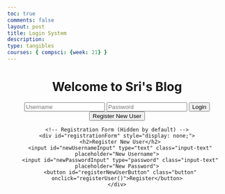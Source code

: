 ```yaml
---
toc: true
comments: false
layout: post
title: Login System
description: 
type: tangibles
courses: { compsci: {week: 21} }
---
```


<html lang="en">
<head>
  <meta charset="UTF-8">
  <meta name="viewport" content="width=device-width, initial-scale=1.0">
  <link rel="stylesheet" type="text/css" href="your_stylesheet.css">
  <title>Login Page</title>
</head>
<body>
  <div class="container" style="text-align: center;">
    <h1>Welcome to Sri's Blog</h1>
    <input id="usernameInput" type="text" class="input-text" placeholder="Username">
    <input id="passwordInput" type="password" class="input-text" placeholder="Password">
    <button id="loginButton" class="button" onclick="loginUser()">Login</button>
    <button id="registerButton" class="button register-button" onclick="showRegistrationForm()">Register New User</button>

    <!-- Registration Form (Hidden by default) -->
    <div id="registrationForm" style="display: none;">
      <h2>Register New User</h2>
      <input id="newUsernameInput" type="text" class="input-text" placeholder="New Username">
      <input id="newPasswordInput" type="password" class="input-text" placeholder="New Password">
      <button id="registerNewUserButton" class="button" onclick="registerUser()">Register</button>
    </div>
  </div>

  <script>
    function showRegistrationForm() {
      document.getElementById("registrationForm").style.display = "block";
    }

    function registerUser() {
      const newUsername = document.getElementById("newUsernameInput").value;
      const newPassword = document.getElementById("newPasswordInput").value;

      // Make a POST request to register a new user
      fetch('http://127.0.0.1:5000/users', {
        method: 'POST',
        headers: {
          'Content-Type': 'application/json',
        },
        body: JSON.stringify({
          username: newUsername,
          password: newPassword,
        }),
      })
      .then(response => response.json())
      .then(data => {
        console.log('User registration successful:', data);
        alert('Registration successful!');
        // Optionally, you can show a success message or redirect the user
      })
      .catch(error => {
        console.error('Error registering user:', error);
        alert('Registration failed. Please try again.');
        // Handle error, show error message, etc.
      });
    }

    function loginUser() {
      const username = document.getElementById("usernameInput").value;
      const password = document.getElementById("passwordInput").value;

      // Make a POST request to check login credentials
      fetch('http://127.0.0.1:5000/login', {
        method: 'POST',
        headers: {
          'Content-Type': 'application/json',
        },
        body: JSON.stringify({
          username: username,
          password: password,
        }),
      })
      .then(response => {
        if (response.ok) {
          console.log('Login successful');
          alert('Login succesful, redirecting you to the main page');
          // Optionally, you can redirect the user to another link
          window.location.href = 'https://srivaidyas.github.io/student2.0/AD_compsci.html';
        } else {
          console.log('Login failed');
          alert('Login failed, please check you credentials');
          // Optionally, you can show an error message
        }
      })
      .catch(error => {
        console.error('Error:', error);
        // Handle error, show error message, etc.
      });
    }
  </script>
</body>
</html>